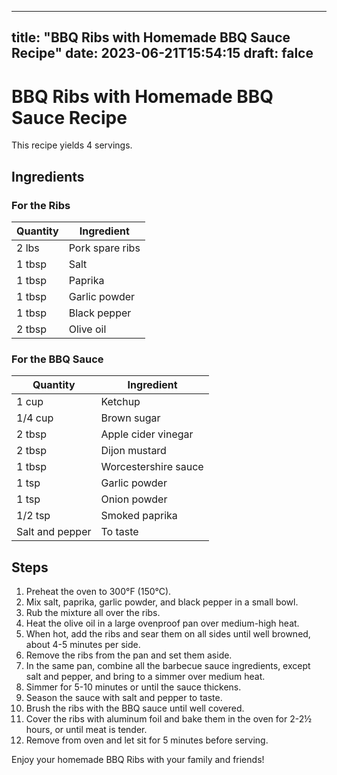 
---
title: "BBQ Ribs with Homemade BBQ Sauce Recipe"
date: 2023-06-21T15:54:15
draft: falce
---

# BBQ Ribs with Homemade BBQ Sauce Recipe

This recipe yields 4 servings.

## Ingredients

### For the Ribs

| Quantity | Ingredient |
|----------|------------|
| 2 lbs | Pork spare ribs |
| 1 tbsp | Salt |
| 1 tbsp | Paprika |
| 1 tbsp | Garlic powder |
| 1 tbsp | Black pepper |
| 2 tbsp | Olive oil |

### For the BBQ Sauce

| Quantity | Ingredient |
|----------|------------|
| 1 cup | Ketchup |
| 1/4 cup | Brown sugar |
| 2 tbsp | Apple cider vinegar |
| 2 tbsp | Dijon mustard |
| 1 tbsp | Worcestershire sauce |
| 1 tsp | Garlic powder |
| 1 tsp | Onion powder |
| 1/2 tsp | Smoked paprika |
| Salt and pepper | To taste |

## Steps

1. Preheat the oven to 300°F (150°C).
2. Mix salt, paprika, garlic powder, and black pepper in a small bowl.
3. Rub the mixture all over the ribs.
4. Heat the olive oil in a large ovenproof pan over medium-high heat.
5. When hot, add the ribs and sear them on all sides until well browned, about 4-5 minutes per side.
6. Remove the ribs from the pan and set them aside.
7. In the same pan, combine all the barbecue sauce ingredients, except salt and pepper, and bring to a simmer over medium heat.
8. Simmer for 5-10 minutes or until the sauce thickens.
9. Season the sauce with salt and pepper to taste.
10. Brush the ribs with the BBQ sauce until well covered.
11. Cover the ribs with aluminum foil and bake them in the oven for 2-2½ hours, or until meat is tender.
12. Remove from oven and let sit for 5 minutes before serving.

Enjoy your homemade BBQ Ribs with your family and friends!
